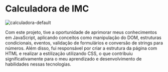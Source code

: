 # Calculadora de IMC
![calculadora-default](https://github.com/user-attachments/assets/41f2fb01-bfdd-40b6-ade5-798116c5818a)

Com este projeto, tive a oportunidade de aprimorar meus conhecimentos em JavaScript, aplicando conceitos como manipulação do DOM, estruturas condicionais, eventos, validação de formulários e conversão de strings para números. Além disso, fui responsável por criar a estrutura da página com HTML e realizar a estilização utilizando CSS, o que contribuiu significativamente para o meu aprendizado e desenvolvimento de habilidades nessas tecnologias.
<br />
<br />
